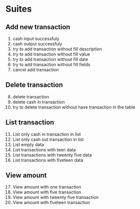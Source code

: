 # Suites

## Add new transaction

1. cash input successfuly
2. cash output successfuly
3. try to add transaction without fill description
4. try to add transaction without fill value
5. try to add transaction without fill date
6. try to add transaction without fill fields
7. cancel add transaction

## Delete transaction
8. delete  transaction
9. delete cash in transaction
10. try to delete transaction without have transaction in the table

## List transaction
11. List only cash in transaction in list
12. List only cash out transaction in list
13. List empty data
14. List transactions with teen data 
15. List transactions with tweenty five data 
16. List transactions with fiveteen data 

## View amount
17. View amount with one transaction
18. View amount with five transaction 
19. View amount with tweenty five transaction 
20. View amount with fiveteen transaction 
